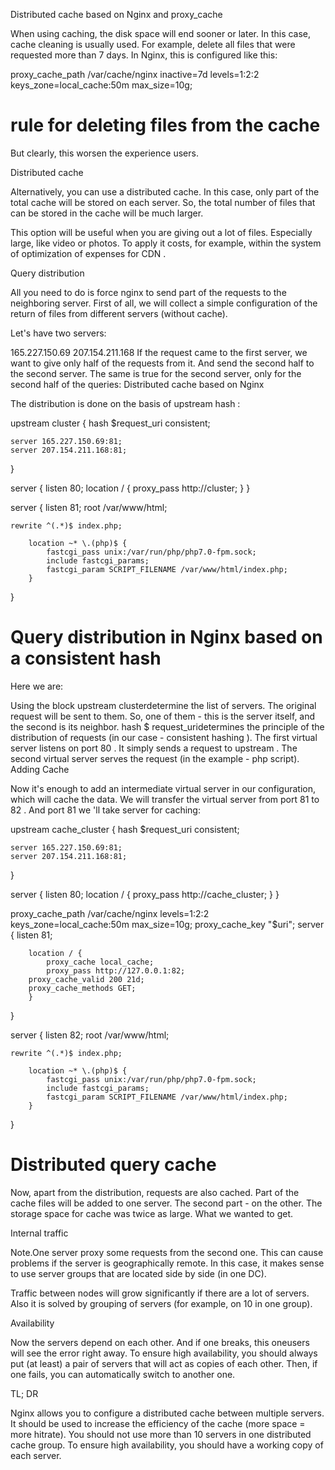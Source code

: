Distributed cache based on Nginx and proxy_cache

When using caching, the disk space will end sooner or later. In this case, cache cleaning is usually used. For example, delete all files that were requested more than 7 days. In Nginx, this is configured like this:

proxy_cache_path /var/cache/nginx inactive=7d levels=1:2:2 keys_zone=local_cache:50m max_size=10g;
# rule for deleting files from the cache

But clearly, this worsen the experience users.

Distributed cache

Alternatively, you can use a distributed cache. In this case, only part of the total cache will be stored on each server. So, the total number of files that can be stored in the cache will be much larger.

This option will be useful when you are giving out a lot of files. Especially large, like video or photos. To apply it costs, for example, within the system of optimization of expenses for CDN .

Query distribution

All you need to do is force nginx to send part of the requests to the neighboring server. First of all, we will collect a simple configuration of the return of files from different servers (without cache).

Let's have two servers:

165.227.150.69
207.154.211.168
If the request came to the first server, we want to give only half of the requests from it. And send the second half to the second server. The same is true for the second server, only for the second half of the queries: Distributed cache based on Nginx

The distribution is done on the basis of upstream hash :

upstream cluster {
    hash $request_uri consistent;

    server 165.227.150.69:81;
    server 207.154.211.168:81;
}

server {
	listen 80;
	location / {
		proxy_pass http://cluster;
	}
}

server {
	listen 81;
	root /var/www/html;

	rewrite ^(.*)$ index.php;

        location ~* \.(php)$ {
            fastcgi_pass unix:/var/run/php/php7.0-fpm.sock;
            include fastcgi_params;
            fastcgi_param SCRIPT_FILENAME /var/www/html/index.php;
        }
}
# Query distribution in Nginx based on a consistent hash

Here we are:

Using the block upstream clusterdetermine the list of servers. The original request will be sent to them. So, one of them - this is the server itself, and the second is its neighbor.
hash $ request_uridetermines the principle of the distribution of requests (in our case - consistent hashing ).
The first virtual server listens on port 80 . It simply sends a request to upstream .
The second virtual server serves the request (in the example - php script).
Adding Cache

Now it's enough to add an intermediate virtual server in our configuration, which will cache the data. We will transfer the virtual server from port 81 to 82 . And port 81 we 'll take server for caching:

upstream cache_cluster {
    hash $request_uri consistent;

    server 165.227.150.69:81;
    server 207.154.211.168:81;
}

server {
	listen 80;
	location / {
		proxy_pass http://cache_cluster;
	}
}


proxy_cache_path /var/cache/nginx levels=1:2:2 keys_zone=local_cache:50m max_size=10g;
proxy_cache_key "$uri";
server {
	listen 81;

        location / {
            proxy_cache local_cache;
            proxy_pass http://127.0.0.1:82;
	    proxy_cache_valid 200 21d;
	    proxy_cache_methods GET;
        }
}

server {
	listen 82;
	root /var/www/html;

	rewrite ^(.*)$ index.php;

        location ~* \.(php)$ {
            fastcgi_pass unix:/var/run/php/php7.0-fpm.sock;
            include fastcgi_params;
            fastcgi_param SCRIPT_FILENAME /var/www/html/index.php;
        }
}
# Distributed query cache

Now, apart from the distribution, requests are also cached. Part of the cache files will be added to one server. The second part - on the other. The storage space for cache was twice as large. What we wanted to get.

Internal traffic

Note.One server proxy some requests from the second one. This can cause problems if the server is geographically remote. In this case, it makes sense to use server groups that are located side by side (in one DC).

Traffic between nodes will grow significantly if there are a lot of servers. Also it is solved by grouping of servers (for example, on 10 in one group).

Availability

Now the servers depend on each other. And if one breaks, this oneusers will see the error right away. To ensure high availability, you should always put (at least) a pair of servers that will act as copies of each other. Then, if one fails, you can automatically switch to another one.

TL; DR

Nginx allows you to configure a distributed cache between multiple servers. It should be used to increase the efficiency of the cache (more space = more hitrate).
You should not use more than 10 servers in one distributed cache group.
To ensure high availability, you should have a working copy of each server.